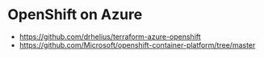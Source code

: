# OpenShift on Azure

- https://github.com/drhelius/terraform-azure-openshift
- https://github.com/Microsoft/openshift-container-platform/tree/master
